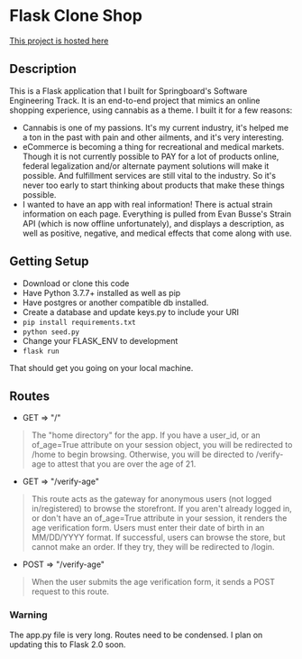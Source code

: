 # **Flask Clone Shop**

[This project is hosted here](http://clone-shop.herokuapp.com/home)

## **Description**

This is a Flask application that I built for Springboard's Software Engineering Track.
It is an end-to-end project that mimics an online shopping experience, using cannabis as a theme. 
I built it for a few reasons:
- Cannabis is one of my passions. It's my current industry, it's helped me a ton in the past with pain and other ailments, and it's very interesting.
- eCommerce is becoming a thing for recreational and medical markets. Though it is not currently possible to PAY for a lot of products online, federal legalization and/or alternate payment solutions will make it possible. And fulfillment services are still vital to the industry. So it's never too early to start thinking about products that make these things possible.
- I wanted to have an app with real information! There is actual strain information on each page. Everything is pulled from Evan Busse's Strain API (which is now offline unfortunately), and displays a description, as well as positive, negative, and medical effects that come along with use.


## **Getting Setup**

- Download or clone this code
- Have Python 3.7.7+ installed as well as pip
- Have postgres or another compatible db installed. 
- Create a database and update keys.py to include your URI
- `pip install requirements.txt`
- `python seed.py`
- Change your FLASK_ENV to development
- `flask run`

That should get you going on your local machine.

## **Routes**
- GET => "/"
> The "home directory" for the app. If you have a user_id, or an of_age=True attribute on your session object, you will be redirected to /home to begin browsing. Otherwise, you will be directed to /verify-age to attest that you are over the age of 21. 

- GET => "/verify-age"
> This route acts as the gateway for anonymous users (not logged in/registered) to browse the storefront. If you aren't already logged in, or don't have an of_age=True attribute in your session, it renders the age verification form. Users must enter their date of birth in an MM/DD/YYYY format. If successful, users can browse the store, but cannot make an order. If they try, they will be redirected to /login.

- POST => "/verify-age"
> When the user submits the age verification form, it sends a POST request to this route. 

### Warning
The app.py file is very long. Routes need to be condensed. I plan on updating this to Flask 2.0 soon. 
